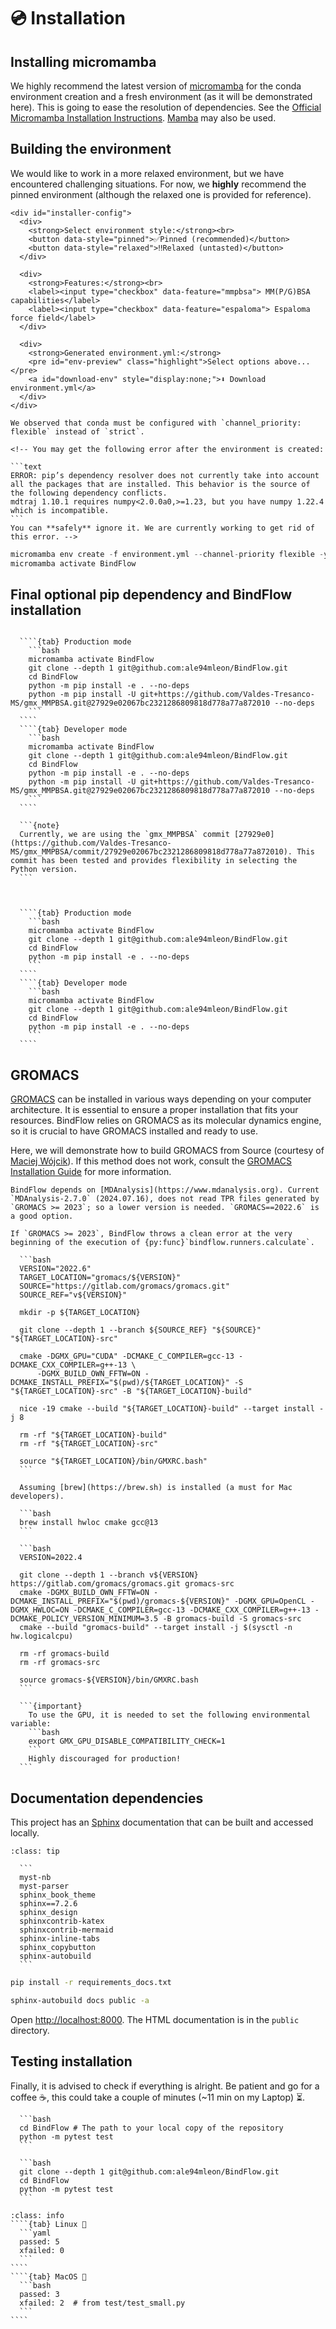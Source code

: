 # 💿 Installation

## Installing micromamba

We highly recommend the latest version of [micromamba](https://mamba.readthedocs.io/en/latest/installation/micromamba-installation.html) for the conda environment creation and a fresh environment (as it will be demonstrated here). This is going to ease the resolution of dependencies. See the [Official Micromamba Installation Instructions](https://mamba.readthedocs.io/en/latest/installation/micromamba-installation.html). [Mamba](https://mamba.readthedocs.io/en/latest/index.html) may also be used.

## Building the environment

We would like to work in a more relaxed environment, but we have encountered challenging situations. For now, we **highly** recommend the pinned environment (although the relaxed one is provided for reference).

```{raw} html
<div id="installer-config">
  <div>
    <strong>Select environment style:</strong><br>
    <button data-style="pinned">✅Pinned (recommended)</button>
    <button data-style="relaxed">‼️Relaxed (untasted)</button>
  </div>

  <div>
    <strong>Features:</strong><br>
    <label><input type="checkbox" data-feature="mmpbsa"> MM(P/G)BSA capabilities</label>
    <label><input type="checkbox" data-feature="espaloma"> Espaloma force field</label>
  </div>

  <div>
    <strong>Generated environment.yml:</strong>
    <pre id="env-preview" class="highlight">Select options above...</pre>
    <a id="download-env" style="display:none;">⬇️ Download environment.yml</a>
  </div>
</div>
```

````{note}
We observed that conda must be configured with `channel_priority: flexible` instead of `strict`.

<!-- You may get the following error after the environment is created:

```text
ERROR: pip’s dependency resolver does not currently take into account all the packages that are installed. This behavior is the source of the following dependency conflicts.
mdtraj 1.10.1 requires numpy<2.0.0a0,>=1.23, but you have numpy 1.22.4 which is incompatible.
```
You can **safely** ignore it. We are currently working to get rid of this error. -->

````

```python
micromamba env create -f environment.yml --channel-priority flexible -y
micromamba activate BindFlow
```

## Final optional pip dependency and BindFlow installation

`````{tab} With MM(P/G)BSA capabilities

  ````{tab} Production mode
    ```bash
    micromamba activate BindFlow
    git clone --depth 1 git@github.com:ale94mleon/BindFlow.git
    cd BindFlow 
    python -m pip install -e . --no-deps
    python -m pip install -U git+https://github.com/Valdes-Tresanco-MS/gmx_MMPBSA.git@27929e02067bc2321286809818d778a77a872010 --no-deps
    ```
  ````
  ````{tab} Developer mode
    ```bash
    micromamba activate BindFlow
    git clone --depth 1 git@github.com:ale94mleon/BindFlow.git
    cd BindFlow 
    python -m pip install -e . --no-deps
    python -m pip install -U git+https://github.com/Valdes-Tresanco-MS/gmx_MMPBSA.git@27929e02067bc2321286809818d778a77a872010 --no-deps
    ```
  ````
  
  ```{note}
  Currently, we are using the `gmx_MMPBSA` commit [27929e0](https://github.com/Valdes-Tresanco-MS/gmx_MMPBSA/commit/27929e02067bc2321286809818d778a77a872010). This commit has been tested and provides flexibility in selecting the Python version.
  ```
  
`````

`````{tab} Without MM(P/G)BSA capabilities

  ````{tab} Production mode
    ```bash
    micromamba activate BindFlow
    git clone --depth 1 git@github.com:ale94mleon/BindFlow.git
    cd BindFlow 
    python -m pip install -e . --no-deps
    ```
  ````
  ````{tab} Developer mode
    ```bash
    micromamba activate BindFlow
    git clone --depth 1 git@github.com:ale94mleon/BindFlow.git
    cd BindFlow 
    python -m pip install -e . --no-deps
    ```
  ````
`````

## GROMACS

[GROMACS](https://www.gromacs.org/) can be installed in various ways depending on your computer architecture. It is essential to ensure a proper installation that fits your resources. BindFlow relies on GROMACS as its molecular dynamics engine, so it is crucial to have GROMACS installed and ready to use.

Here, we will demonstrate how to build GROMACS from Source (courtesy of [Maciej Wójcik](https://biophys.uni-saarland.de/author/maciej-wojcik/)). If this method does not work, consult the [GROMACS Installation Guide](https://manual.gromacs.org/current/install-guide/index.html) for more information.

```{important}
BindFlow depends on [MDAnalysis](https://www.mdanalysis.org). Current `MDAnalysis-2.7.0` (2024.07.16), does not read TPR files generated by `GROMACS >= 2023`; so a lower version is needed. `GROMACS==2022.6` is a good option.

If `GROMACS >= 2023`, BindFlow throws a clean error at the very beginning of the execution of {py:func}`bindflow.runners.calculate`.
```

````{tab} Linux 🐧
  ```bash
  VERSION="2022.6"
  TARGET_LOCATION="gromacs/${VERSION}"
  SOURCE="https://gitlab.com/gromacs/gromacs.git"
  SOURCE_REF="v${VERSION}"

  mkdir -p ${TARGET_LOCATION}

  git clone --depth 1 --branch ${SOURCE_REF} "${SOURCE}" "${TARGET_LOCATION}-src"

  cmake -DGMX_GPU="CUDA" -DCMAKE_C_COMPILER=gcc-13 -DCMAKE_CXX_COMPILER=g++-13 \
      -DGMX_BUILD_OWN_FFTW=ON -DCMAKE_INSTALL_PREFIX="$(pwd)/${TARGET_LOCATION}" -S "${TARGET_LOCATION}-src" -B "${TARGET_LOCATION}-build"

  nice -19 cmake --build "${TARGET_LOCATION}-build" --target install -j 8

  rm -rf "${TARGET_LOCATION}-build"
  rm -rf "${TARGET_LOCATION}-src"

  source "${TARGET_LOCATION}/bin/GMXRC.bash"
  ```
````

````{tab} MacOS 🍏
  Assuming [brew](https://brew.sh) is installed (a must for Mac developers).
  
  ```bash
  brew install hwloc cmake gcc@13
  ```
  
  ```bash
  VERSION=2022.4

  git clone --depth 1 --branch v${VERSION} https://gitlab.com/gromacs/gromacs.git gromacs-src
  cmake -DGMX_BUILD_OWN_FFTW=ON -DCMAKE_INSTALL_PREFIX="$(pwd)/gromacs-${VERSION}" -DGMX_GPU=OpenCL -DGMX_HWLOC=ON -DCMAKE_C_COMPILER=gcc-13 -DCMAKE_CXX_COMPILER=g++-13 -DCMAKE_POLICY_VERSION_MINIMUM=3.5 -B gromacs-build -S gromacs-src
  cmake --build "gromacs-build" --target install -j $(sysctl -n hw.logicalcpu)

  rm -rf gromacs-build
  rm -rf gromacs-src

  source gromacs-${VERSION}/bin/GMXRC.bash
  ```
  
  ```{important}
    To use the GPU, it is needed to set the following environmental variable:
    ```bash
    export GMX_GPU_DISABLE_COMPATIBILITY_CHECK=1
    ```
    Highly discouraged for production!
  ```
````

## Documentation dependencies

This project has an [Sphinx](https://www.sphinx-doc.org/en/master/) documentation that can be built and accessed locally.

````{admonition} requirements_doc.txt
:class: tip

  ```
  myst-nb
  myst-parser
  sphinx_book_theme
  sphinx==7.2.6
  sphinx_design
  sphinxcontrib-katex
  sphinxcontrib-mermaid
  sphinx-inline-tabs
  sphinx_copybutton
  sphinx-autobuild
  ```
````

```bash
pip install -r requirements_docs.txt
```

```bash
sphinx-autobuild docs public -a
```

Open [http://localhost:8000](http://localhost:8000). The HTML documentation is in the `public` directory.

## Testing installation

Finally, it is advised to check if everything is alright. Be patient and go for a coffee ☕, this could take a couple of minutes (~11 min on my Laptop) ⏳.

````{tab} BindFlow is already cloned
  ```bash
  cd BindFlow # The path to your local copy of the repository
  python -m pytest test
  ```
````

````{tab} BindFlow is not cloned yet
  ```bash
  git clone --depth 1 git@github.com:ale94mleon/BindFlow.git
  cd BindFlow
  python -m pytest test
  ```
````

`````{admonition} Expected results
:class: info
````{tab} Linux 🐧
  ```yaml
  passed: 5
  xfailed: 0
  ```
````
````{tab} MacOS 🍏
  ```bash
  passed: 3
  xfailed: 2  # from test/test_small.py
  ```
````
`````

